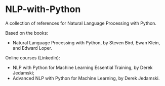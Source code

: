 # NLP-with-Python
A collection of references for Natural Language Processing with Python.

Based on the books:

* Natural Language Processing with Python, by Steven Bird, Ewan Klein, and Edward Loper.

Online courses (LinkedIn):

* NLP with Python for Machine Learning Essential Training, by Derek Jedamski;
* Advanced NLP with Python for Machine Learning, by Derek Jedamski.
